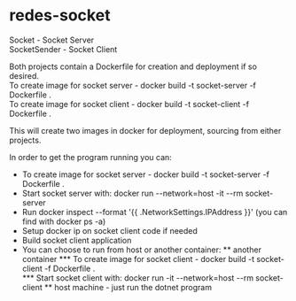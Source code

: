 # redes-socket

Socket - Socket Server  
SocketSender - Socket Client

Both projects contain a Dockerfile for creation and deployment if so desired.  
To create image for socket server - docker build -t socket-server -f Dockerfile .  
To create image for socket client - docker build -t socket-client -f Dockerfile .  

This will create two images in docker for deployment, sourcing from either projects.    

In order to get the program running you can:
* To create image for socket server - docker build -t socket-server -f Dockerfile .  
* Start socket server with: docker run --network=host -it --rm socket-server
* Run docker inspect --format '{{ .NetworkSettings.IPAddress }}' <cotainer-name> (you can find with docker ps -a)
* Setup docker ip on socket client code if needed
* Build socket client application
* You can choose to run from host or another container:
** another container
*** To create image for socket client - docker build -t socket-client -f Dockerfile .  
*** Start socket client with: docker run -it --network=host --rm socket-client
** host machine - just run the dotnet program
